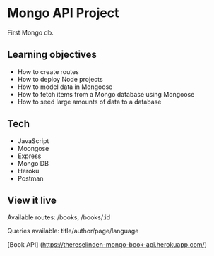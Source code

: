 # Mongo API Project

First Mongo db.

## Learning objectives

- How to create routes
- How to deploy Node projects
- How to model data in Mongoose
- How to fetch items from a Mongo database using Mongoose
- How to seed large amounts of data to a database

## Tech

- JavaScript
- Moongose
- Express
- Mongo DB
- Heroku
- Postman

## View it live

Available routes:
/books, /books/:id

Queries available:
title/author/page/language

[Book API] (https://thereselinden-mongo-book-api.herokuapp.com/)
